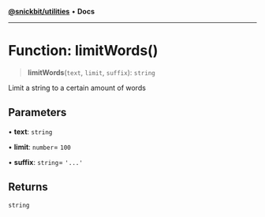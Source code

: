 [**@snickbit/utilities**](../README.md) • **Docs**

***

# Function: limitWords()

> **limitWords**(`text`, `limit`, `suffix`): `string`

Limit a string to a certain amount of words

## Parameters

• **text**: `string`

• **limit**: `number`= `100`

• **suffix**: `string`= `'...'`

## Returns

`string`
